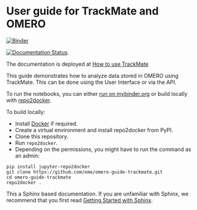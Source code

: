 # User guide for TrackMate and OMERO
[![Binder](https://mybinder.org/badge_logo.svg)](https://mybinder.org/v2/gh/ome/omero-guide-trackmate/master?filepath=notebooks)

[![Documentation Status](https://readthedocs.org/projects/omero-guide-trackmate/badge/?version=latest)](https://omero-guides.readthedocs.io/en/latest/trackmate/docs/index.html).

The documentation is deployed at [How to use TrackMate](https://omero-guides.readthedocs.io/en/latest/trackmate/docs/index.html)

This guide demonstrates how to analyze data stored in OMERO using TrackMate.
This can be done using the User Interface or via the API.


To run the notebooks, you can either [run on mybinder.org](https://mybinder.org/v2/gh/ome/omero-guide-trackmate/master?filepath=notebooks) or build locally with [repo2docker](https://repo2docker.readthedocs.io/).

To build locally:

 * Install [Docker](https://www.docker.com/) if required.
 * Create a virtual environment and install repo2docker from PyPI.
 * Clone this repository.
 * Run ``repo2docker``. 
 * Depending on the permissions, you might have to run the command as an admin:

```
pip install jupyter-repo2docker
git clone https://github.com/ome/omero-guide-trackmate.git
cd omero-guide-trackmate
repo2docker .
```

This a Sphinx based documentation. 
If you are unfamiliar with Sphinx, we recommend that you first read 
[Getting Started with Sphinx](https://docs.readthedocs.io/en/stable/intro/getting-started-with-sphinx.html).